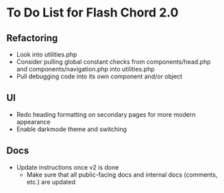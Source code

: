 # To Do List for Flash Chord 2.0

## Refactoring

- Look into utilities.php
- Consider pulling global constant checks from components/head.php and components/navigation.php into utilities.php
- Pull debugging code into its own component and/or object

## UI

- Redo heading formatting on secondary pages for more modern appearance
- Enable darkmode theme and switching

## Docs

- Update instructions once v2 is done
  - Make sure that all public-facing docs and internal docs (comments, etc.) are updated

